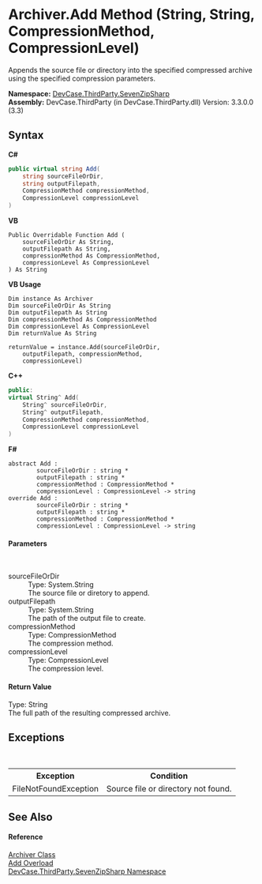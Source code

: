 # Archiver.Add Method (String, String, CompressionMethod, CompressionLevel)
 

Appends the source file or directory into the specified compressed archive using the specified compression parameters.

**Namespace:**&nbsp;<a href="N_DevCase_ThirdParty_SevenZipSharp">DevCase.ThirdParty.SevenZipSharp</a><br />**Assembly:**&nbsp;DevCase.ThirdParty (in DevCase.ThirdParty.dll) Version: 3.3.0.0 (3.3)

## Syntax

**C#**<br />
``` C#
public virtual string Add(
	string sourceFileOrDir,
	string outputFilepath,
	CompressionMethod compressionMethod,
	CompressionLevel compressionLevel
)
```

**VB**<br />
``` VB
Public Overridable Function Add ( 
	sourceFileOrDir As String,
	outputFilepath As String,
	compressionMethod As CompressionMethod,
	compressionLevel As CompressionLevel
) As String
```

**VB Usage**<br />
``` VB Usage
Dim instance As Archiver
Dim sourceFileOrDir As String
Dim outputFilepath As String
Dim compressionMethod As CompressionMethod
Dim compressionLevel As CompressionLevel
Dim returnValue As String

returnValue = instance.Add(sourceFileOrDir, 
	outputFilepath, compressionMethod, 
	compressionLevel)
```

**C++**<br />
``` C++
public:
virtual String^ Add(
	String^ sourceFileOrDir, 
	String^ outputFilepath, 
	CompressionMethod compressionMethod, 
	CompressionLevel compressionLevel
)
```

**F#**<br />
``` F#
abstract Add : 
        sourceFileOrDir : string * 
        outputFilepath : string * 
        compressionMethod : CompressionMethod * 
        compressionLevel : CompressionLevel -> string 
override Add : 
        sourceFileOrDir : string * 
        outputFilepath : string * 
        compressionMethod : CompressionMethod * 
        compressionLevel : CompressionLevel -> string 
```


#### Parameters
&nbsp;<dl><dt>sourceFileOrDir</dt><dd>Type: System.String<br />The source file or diretory to append.</dd><dt>outputFilepath</dt><dd>Type: System.String<br />The path of the output file to create.</dd><dt>compressionMethod</dt><dd>Type: CompressionMethod<br />The compression method.</dd><dt>compressionLevel</dt><dd>Type: CompressionLevel<br />The compression level.</dd></dl>

#### Return Value
Type: String<br />The full path of the resulting compressed archive.

## Exceptions
&nbsp;<table><tr><th>Exception</th><th>Condition</th></tr><tr><td>FileNotFoundException</td><td>Source file or directory not found.</td></tr></table>

## See Also


#### Reference
<a href="T_DevCase_ThirdParty_SevenZipSharp_Archiver">Archiver Class</a><br /><a href="Overload_DevCase_ThirdParty_SevenZipSharp_Archiver_Add">Add Overload</a><br /><a href="N_DevCase_ThirdParty_SevenZipSharp">DevCase.ThirdParty.SevenZipSharp Namespace</a><br />